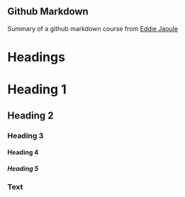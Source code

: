 ## Github Markdown
Summary of a github markdown course from [Eddie Jaoule](https://www.eddiejaoude.io)


# Headings
# Heading 1 
## Heading 2
### Heading 3
#### Heading 4
##### Heading 5

### Text
